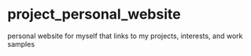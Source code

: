 # project_personal_website
personal website for myself that links to my projects, interests, and work samples 

